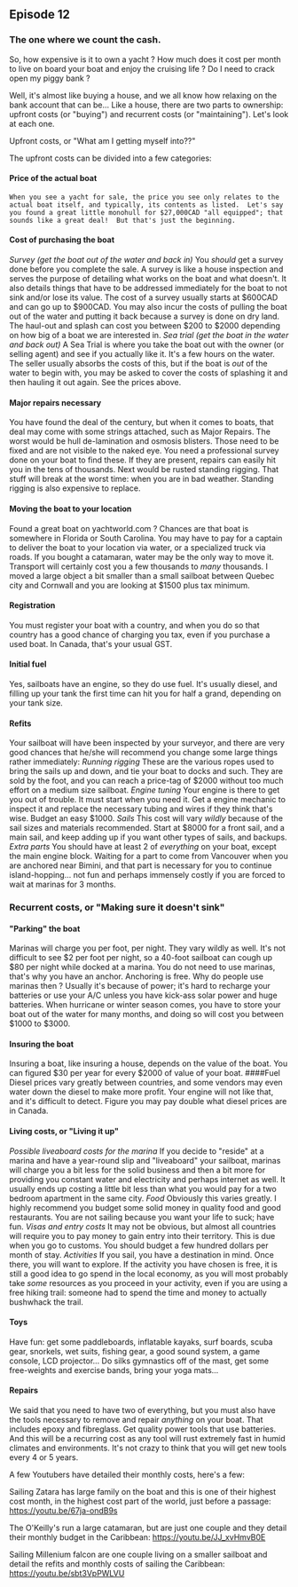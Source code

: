 ## Episode 12

### The one where we count the cash.

So, how expensive is it to own a yacht ?  How much does it cost per month to live on board your boat and enjoy the cruising life ?  Do I need to crack open my piggy bank ?

Well, it's almost like buying a house, and we all know how relaxing on the bank account that can be...  Like a house, there are two parts to ownership: upfront costs (or "buying") and recurrent costs (or "maintaining").  Let's look at each one.

Upfront costs, or "What am I getting myself into??"

The upfront costs can be divided into a few categories:
#### Price of the actual boat
    When you see a yacht for sale, the price you see only relates to the actual boat itself, and typically, its contents as listed.  Let's say you found a great little monohull for $27,000CAD "all equipped"; that sounds like a great deal!  But that's just the beginning.
#### Cost of purchasing the boat
 <I>Survey (get the boat out of the water and back in)</I>
      You *should* get a survey done before you complete the sale.  A survey is like a house inspection and serves the purpose of detailing what works on the boat and what doesn't.  It also details things that have to be addressed immediately for the boat to not sink and/or lose its value. The cost of a survey usually starts at $600CAD and can go up to $900CAD.  You may also incur the costs of pulling the boat out of the water and putting it back because a survey is done on dry land.  The haul-out and splash can cost you between $200 to $2000 depending on how big of a boat we are interested in.
  <I>Sea trial (get the boat in the water and back out)</I>
      A Sea Trial is where you take the boat out with the owner (or selling agent) and see if you actually like it.  It's a few hours on the water.  The seller usually absorbs the costs of this, but if the boat is *out* of the water to begin with, you may be asked to cover the costs of splashing it and then hauling it out again.  See the prices above.    
#### Major repairs necessary
  You have found the deal of the century, but when it comes to boats, that deal may come with some strings attached, such as Major Repairs.  The worst would be hull de-lamination and osmosis blisters.  Those need to be fixed and are not visible to the naked eye.  You need a professional survey done on your boat to find these.  If they are present, repairs can easily hit you in the tens of thousands.  Next would be rusted standing rigging.  That stuff will break at the worst time: when you are in bad weather.  Standing rigging is also expensive to replace. 
#### Moving the boat to your location
  Found a great boat on yachtworld.com ? Chances are that boat is somewhere in Florida or South Carolina.  You may have to pay for a captain to deliver the boat to your location via water, or a specialized truck via roads.  If you bought a catamaran, water may be the only way to move it.  Transport will certainly cost you a few thousands to *many* thousands.  I moved a large object a bit smaller than a small sailboat between Quebec city and Cornwall and you are looking at $1500 plus tax minimum.
#### Registration
  You must register your boat with a country, and when you do so that country has a good chance of charging you tax, even if you purchase a used boat.  In Canada, that's your usual GST.
#### Initial fuel
  Yes, sailboats have an engine, so they do use fuel.  It's usually diesel, and filling up your tank the first time can hit you for half a grand, depending on your tank size.
#### Refits
  Your sailboat will have been inspected by your surveyor, and there are very good chances that he/she will recommend you change some large things rather immediately:
 <I>Running rigging</I>
      These are the various ropes used to bring the sails up and down, and tie your boat to docks and such.  They are sold by the foot, and you can reach a price-tag of $2000 without too much effort on a medium size sailboat.
<I>Engine tuning</I>
     Your engine is there to get you out of trouble.  It must start when you need it.  Get a engine mechanic to inspect it and replace the necessary tubing and wires if they think that's wise.  Budget an easy $1000.
 <I>Sails</I>
     This cost will vary *wildly* because of the sail sizes and materials recommended. Start at $8000 for a front sail, and a main sail, and keep adding up if you want other types of sails, and backups.
 <I>Extra parts</I>
     You should have at least 2 of *everything* on your boat, except the main engine block.  Waiting for a part to come from Vancouver when you are anchored near Bimini, and that part is necessary for you to continue island-hopping... not fun and perhaps immensely costly if you are forced to wait at marinas for 3 months.

### Recurrent costs, or "Making sure it doesn't sink"

#### "Parking" the boat
   Marinas will charge you per foot, per night.  They vary wildly as well.  It's not difficult to see $2 per foot per night, so a 40-foot sailboat can cough up $80 per night while docked at a marina.  You do not need to use marinas, that's why you have an anchor.  Anchoring is free.  Why do people use marinas then ?  Usually it's because of power; it's hard to recharge your batteries or use your A/C unless you have kick-ass solar power and huge batteries.
When hurricane or winter season comes, you have to store your boat out of the water for many months, and doing so will cost you between $1000 to $3000.
#### Insuring the boat
  Insuring a boat, like insuring a house, depends on the value of the boat.  You can figured $30 per year for every $2000 of value of your boat.
####Fuel
  Diesel prices vary greatly between countries, and some vendors may even water down the diesel to make more profit.  Your engine will not like that, and it's difficult to detect.  Figure you may pay double what diesel prices are in Canada.
#### Living costs, or "Living it up"
<I>Possible liveaboard costs for the marina</I>
   If you decide to "reside" at a marina and have a year-round slip and "liveaboard" your sailboat, marinas will charge you a bit less for the solid business and then a bit more for providing you constant water and electricity and perhaps internet as well.  It usually ends up costing a little bit less than what you would pay for a two bedroom apartment in the same city.
<I>Food</I>
  Obviously this varies greatly.  I highly recommend you budget some solid money in quality food and good restaurants.  You are not sailing because you want your life to suck; have fun.
<I>Visas and entry costs</I>
  It may not be obvious, but almost all countries will require you to pay money to gain entry into their territory.  This is due when you go to customs.  You should budget a few hundred dollars per month of stay.
<I>Activities</I>
  If you sail, you have a destination in mind.  Once there, you will want to explore.  If the activity you have chosen is free, it is still a good idea to go spend in the local economy, as you will most probably take *some* resources as you proceed in your activity, even if you are using a free hiking trail: someone had to spend the time and money to actually bushwhack the trail.
#### Toys
  Have fun: get some paddleboards, inflatable kayaks, surf boards, scuba gear, snorkels, wet suits, fishing gear, a good sound system, a game console, LCD projector... Do silks gymnastics off of the mast, get some free-weights and exercise bands, bring your yoga mats...
#### Repairs
  We said that you need to have two of everything, but you must also have the tools necessary to remove and repair *anything* on your boat. That includes epoxy and fibreglass. Get quality power tools that use batteries.  And this will be a recurring cost as any tool will rust extremely fast in humid climates and environments. It's not crazy to think that you will get new tools every 4 or 5 years.

A few Youtubers have detailed their monthly costs, here's a few:

Sailing Zatara has large family on the boat and this is one of their highest cost month, in the highest cost part of the world, just before a passage: https://youtu.be/67ja-ondB9s

The O'Keilly's run a large catamaran, but are just one couple and they detail their monthly budget in the Caribbean: https://youtu.be/JJ_xvHmvB0E

Sailing Millenium falcon are one couple living on a smaller sailboat and detail the refits and monthly costs of sailing the Caribbean: https://youtu.be/sbt3VpPWLVU
